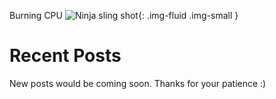 Burning CPU
![Ninja sling shot](https://i.imgur.com/zOt4jXD.png){: .img-fluid .img-small }

# Recent Posts
New posts would be coming soon. Thanks for your patience :)
